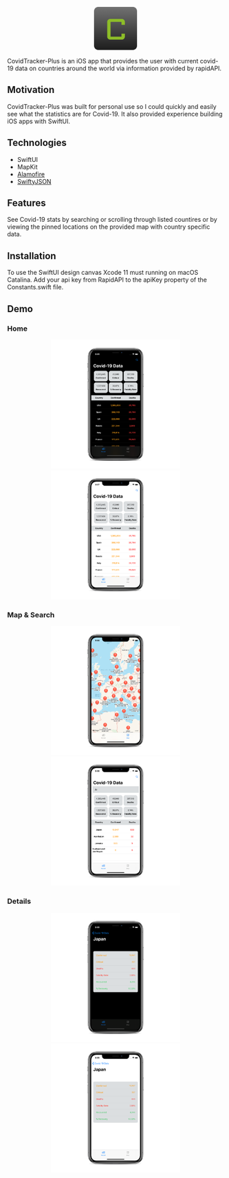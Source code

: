 <p align="center">
  <img src="/mockup/C.png?raw=true" width="100" height="100" alt="CovidTracker-Plus App Icon"/>
</p>

CovidTracker-Plus is an iOS app that provides the user with current covid-19 data on countries around the world via information provided by rapidAPI.

## Motivation
CovidTracker-Plus was built for personal use so I could quickly and easily see what the statistics are for Covid-19. It also provided experience building iOS apps with SwiftUI.

## Technologies
* SwiftUI <br />
* MapKit <br />
* [Alamofire](https://github.com/Alamofire/Alamofire) <br />
* [SwiftyJSON](https://github.com/SwiftyJSON/SwiftyJSON) <br />

## Features
See Covid-19 stats by searching or scrolling through listed countires or by viewing the pinned locations on the provided map with country specific data.

## Installation
To use the SwiftUI design canvas Xcode 11 must running on macOS Catalina. Add your api key from RapidAPI to the apiKey property of the Constants.swift file.

## Demo

### Home
<p align="center">
  <img src="/mockup/home-dark.png?raw=true" width="300" height="300" alt="Home Screen Dark"/>
  <img src="/mockup/home-light.png?raw=true" width="300" height="300" alt="Home Screen Light"/>
</p>

### Map & Search
<p align="center">
  <img src="/mockup/map-light.png?raw=true" width="300" height="300" alt="Covid Details Map Screen Light"/>
  <img src="/mockup/search-light.png?raw=true" width="300" height="300" alt="Search Screen Light"/>
</p>

### Details
<p align="center">
  <img src="/mockup/details.dark.png?raw=true" width="300" height="300" alt="Covid Details Screen Dark"/>
  <img src="/mockup/details.light.png?raw=true" width="300" height="300" alt="Covid Details Screen Light"/>
</p>
